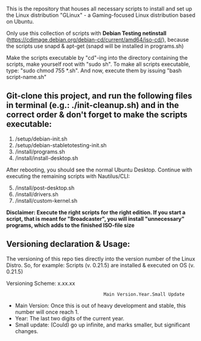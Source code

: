 This is the repository that houses all necessary scripts to install and set up the Linux distribution "GLinux" - a Gaming-focused Linux distribution based on Ubuntu.

Only use this collection of scripts with **Debian Testing netinstall** (https://cdimage.debian.org/debian-cd/current/amd64/iso-cd/), because the scripts use snapd & apt-get (snapd will be installed in programs.sh)

Make the scripts executable by "cd"-ing into the directory containing the scripts, make yourself root with "sudo sh". To make all scripts executable, type: "sudo chmod 755 *.sh". And now, execute them by issuing "bash script-name.sh"

## Git-clone this project, and run the following files in terminal (e.g.: ./init-cleanup.sh) and in the correct order & don't forget to make the scripts executable:

1. /setup/debian-init.sh
2. /setup/debian-stabletotesting-init.sh
3. /install/programs.sh
4. /install/install-desktop.sh

After rebooting, you should see the normal Ubuntu Desktop. Continue with executing the remaining scripts with Nautilus/CLI:

5. /install/post-desktop.sh
6. /install/drivers.sh
7. /install/custom-kernel.sh

**Disclaimer: Execute the right scripts for the right edition. If you start a script, that is meant for "Broadcaster", you will install "unnecessary" programs, which adds to the finished ISO-file size**

## Versioning declaration & Usage:

The versioning of this repo ties directly into the version number of the Linux Distro. So, for example: Scripts (v. 0.21.5) are installed & executed on OS (v. 0.21.5)

Versioning Scheme:                                x.xx.xx

                                        Main Version.Year.Small Update

- Main Version: Once this is out of heavy development and stable, this number will once reach 1.
- Year: The last two digits of the current year.
- Small update: (Could) go up infinite, and marks smaller, but significant changes.